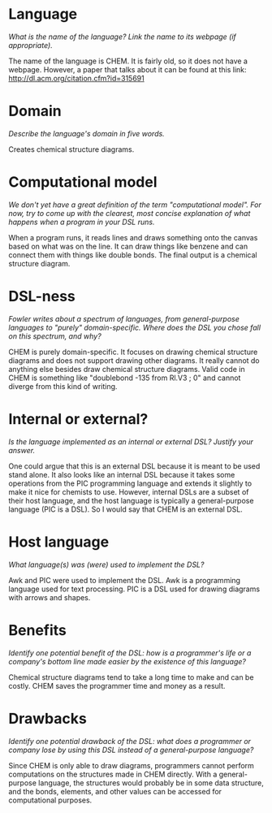 # Language
_What is the name of the language? Link the name to its webpage 
(if appropriate)._

The name of the language is CHEM. It is fairly old, so it does not have a webpage. However, a paper that talks about it can be found at this link: http://dl.acm.org/citation.cfm?id=315691

# Domain
_Describe the language's domain in five words._

Creates chemical structure diagrams.

# Computational model
_We don't yet have a great definition of the term "computational model". 
For now, try to come up with the clearest, most concise explanation of 
what happens when a program in your DSL runs._

When a program runs, it reads lines and draws something onto the canvas based on what was on the line. It can draw things like benzene and can connect them with things like double bonds. The final output is a chemical structure diagram.

# DSL-ness
_Fowler writes about a spectrum of languages, from general-purpose languages to 
"purely" domain-specific. Where does the DSL you chose fall on this spectrum, 
and why?_ 

CHEM is purely domain-specific. It focuses on drawing chemical structure diagrams and does not support drawing other diagrams. It really cannot do anything else besides draw chemical structure diagrams. Valid code in CHEM is something like "doublebond -135 from Rl.V3 ; 0" and cannot diverge from this kind of writing.

# Internal or external?
_Is the language implemented as an internal or external DSL? 
Justify your answer._

One could argue that this is an external DSL because it is meant to be used stand alone. It also looks like an internal DSL because it takes some operations from the PIC programming language and extends it slightly to make it nice for chemists to use. However, internal DSLs are a subset of their host language, and the host language is typically a general-purpose language (PIC is a DSL). So I would say that CHEM is an external DSL.

# Host language
_What language(s) was (were) used to implement the DSL?_

Awk and PIC were used to implement the DSL. Awk is a programming language used for text processing. PIC is a DSL used for drawing diagrams with arrows and shapes. 

# Benefits
_Identify one potential benefit of the DSL: how is a programmer's life or a 
company's bottom line made easier by the existence of this language?_

Chemical structure diagrams tend to take a long time to make and can be costly. CHEM saves the programmer time and money as a result.

# Drawbacks
_Identify one potential drawback of the DSL: what does a programmer or company 
lose by using this DSL instead of a general-purpose language?_

Since CHEM is only able to draw diagrams, programmers cannot perform computations on the structures made in CHEM directly. With a general-purpose language, the structures would probably be in some data structure, and the bonds, elements, and other values can be accessed for computational purposes.
